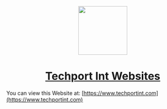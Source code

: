 <a href="https://www.techportint.com/"><p align="center"><img src="https://i.imgur.com/rOfiy94.jpeg" height="128"></p>
<h1 align="center">Techport Int Websites</h1></a>

You can view this Website at: [https://www.techportint.com](https://www.techportint.com)

